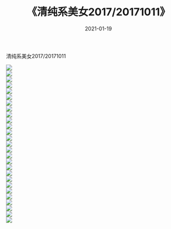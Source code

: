 ﻿---
layout: post
title:  《清纯系美女2017/20171011》
date:   2021-01-19
img: http://pic.660000.xyz/1:/清纯系美女/2017/20171011/000.jpg
categories: [美女, 清纯, 唯美]
---

清纯系美女2017/20171011

 ![](http://pic.660000.xyz/1:/清纯系美女/2017/20171011/001.png) <br>![](http://pic.660000.xyz/1:/清纯系美女/2017/20171011/002.png) <br>![](http://pic.660000.xyz/1:/清纯系美女/2017/20171011/003.png) <br>![](http://pic.660000.xyz/1:/清纯系美女/2017/20171011/004.png) <br>![](http://pic.660000.xyz/1:/清纯系美女/2017/20171011/005.png) <br>![](http://pic.660000.xyz/1:/清纯系美女/2017/20171011/006.png) <br>![](http://pic.660000.xyz/1:/清纯系美女/2017/20171011/007.png) <br>![](http://pic.660000.xyz/1:/清纯系美女/2017/20171011/008.png) <br>![](http://pic.660000.xyz/1:/清纯系美女/2017/20171011/009.png) <br>![](http://pic.660000.xyz/1:/清纯系美女/2017/20171011/010.png) <br>![](http://pic.660000.xyz/1:/清纯系美女/2017/20171011/011.png) <br>![](http://pic.660000.xyz/1:/清纯系美女/2017/20171011/012.png) <br>![](http://pic.660000.xyz/1:/清纯系美女/2017/20171011/013.png) <br>![](http://pic.660000.xyz/1:/清纯系美女/2017/20171011/014.png) <br>![](http://pic.660000.xyz/1:/清纯系美女/2017/20171011/015.png) <br>![](http://pic.660000.xyz/1:/清纯系美女/2017/20171011/016.png) <br>![](http://pic.660000.xyz/1:/清纯系美女/2017/20171011/017.png) <br>![](http://pic.660000.xyz/1:/清纯系美女/2017/20171011/018.png) <br>![](http://pic.660000.xyz/1:/清纯系美女/2017/20171011/019.png) <br>![](http://pic.660000.xyz/1:/清纯系美女/2017/20171011/020.png) <br>![](http://pic.660000.xyz/1:/清纯系美女/2017/20171011/021.png) <br>![](http://pic.660000.xyz/1:/清纯系美女/2017/20171011/022.png) <br>![](http://pic.660000.xyz/1:/清纯系美女/2017/20171011/023.png) <br>![](http://pic.660000.xyz/1:/清纯系美女/2017/20171011/024.png) <br>![](http://pic.660000.xyz/1:/清纯系美女/2017/20171011/025.png) <br>![](http://pic.660000.xyz/1:/清纯系美女/2017/20171011/026.png) <br>![](http://pic.660000.xyz/1:/清纯系美女/2017/20171011/027.png) <br>